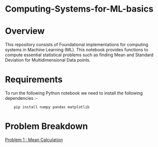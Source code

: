 # Computing-Systems-for-ML-basics

# Overview

This repository consists of Foundational implementations for computing systems in Machine Learning (ML). This notebook provides functions to compute essential statistical problems such as finding Mean and Standard Deviation for Multidimensional Data points.

# Requirements

To run the following Python notebook we need to install the following dependencies :-

        pip install numpy pandas matplotlib

# Problem Breakdown

<ins> Problem 1 : Mean Calculation
